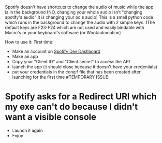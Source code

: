 Spotify doesn't have shortcuts to change the audio of music while the app is in the background (NO, changing your whole audio isn't "changing spotify's audio" it is changing your pc's audio) 
This is a small python code which runs in the background to change the audio with 2 simple keys.
(The default keys are F23-F24 which are not used and easily bindable with Macro's or your keyboard's software (or Wootautomation)

How to use it: 
First time:
- Make an account on [Spotify Dev Dashboard](https://developer.spotify.com/dashboard)
- Make an app
- Copy your "Client ID" and "Client secret" to access the API
- launch the app (it should close because it doesn't have your credentials)
- put your credentials in the congif file that has been created after launching for the first time
#TEMPORARY ISSUE:
# Spotify asks for a Redirect URI which my exe can't do because I didn't want a visible console
- Launch it again
- Enjoy
